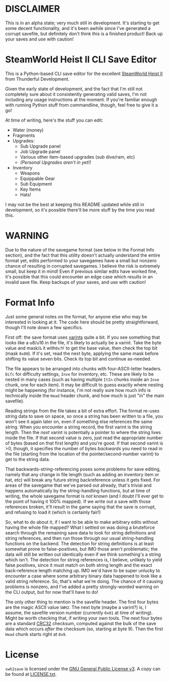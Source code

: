 DISCLAIMER
==========

This is in an alpha state; very much still in development.  It's starting to
get some decent functionality, and it's been awhile since I've generated
a corrupt savefile, but definitely don't think this is a finished product!
Back up your saves and use with caution!

SteamWorld Heist II CLI Save Editor
===================================

This is a Python-based CLI save editor for the excellent
[SteamWorld Heist II](https://store.steampowered.com/app/2396240) from
Thunderful Development.

Given the early state of development, and the fact that I'm still not
completely sure about it consistently generating valid saves, I'm not
including any usage instructions at the moment.  If you're familiar enough
with running Python stuff from commandline, though, feel free to give it
a go!

At time of writing, here's the stuff you can edit:
- Water (money)
- Fragments
- Upgrades:
  - Sub Upgrade panel
  - Job Upgrade panel
  - Various other item-based upgrades (sub dive/ram, etc)
  - *(Personal Upgrades aren't in yet!)*
- Inventory
  - Weapons
  - Equippable Gear
  - Sub Equipment
  - Key Items
  - Hats!

I may not be the best at keeping this README updated while still in
development, so it's possible there'll be more stuff by the time you read
this.

WARNING
=======

Due to the nature of the savegame format (see below in the Format Info
section), and the fact that this utility doesn't actually understand the entire
format yet, edits performed to your savegames have a small but nonzero chance
of resulting in corrupted savegames.  I believe the risk is extremely small,
but keep it in mind!  Even if previous similar edits have worked fine, it's
possible that this could encounter an edge case which results in an invalid
save file.  Keep backups of your saves, and use with caution!

Format Info
===========

Just some general notes on the format, for anyone else who may be interested
in looking at it.  The code here should be pretty straightforward, though I'll
note down a few specifics.

First off: the save format uses [varints](https://en.wikipedia.org/wiki/Variable-length_quantity)
quite a bit.  If you see something that looks like a u8/u16 in the file, it's
likely to actually be a varint.  Take the byte value and mask/`&` it with`0x7F`
to get the base value, then check the top bit (mask `0x80`).  If it's set,
read the next byte, applying the same mask before shifting its value seven bits.
Check its top bit and continue as-needed.

The file appears to be arranged into chunks with four-ASCII-letter headers.  `Difc`
for difficulty settings, `Inve` for inventory, etc.  These are likely to be
nested in many cases (such as having multiple `ItIn` chunks inside an `Inve` chunk,
one for each item).  It may be difficult to guess exactly where nesting might be
happening (for instance, I'm not really sure how much info is technically inside
the `Head` header chunk, and how much is just "in" the main savefile).

Reading strings from the file takes a bit of extra effort.  The format re-uses
string data to save on space, so once a string has been written to a file, you won't
see it again later on, even if something else references the same string.  When you
encounter a string record, the first varint is the string length.  Then the *next*
varint is potentially a pointer to where the string lives inside the file.  If
that second value is zero, just read the appropriate number of bytes (based on that
first length) and you're good.  If that second varint is >0, though, it specifies
the number of bytes *backwards* you need to read in the file (starting from the
location of the pointer/second-number varint) to get to the string data.

That backwards-string-referencing poses some problems for save editing, namely that
any change in file length (such as adding an inventory item or hat, etc) will break
any future string backreference unless it gets fixed.  For areas of the savegame that
we've parsed out already, that's trivial and happens automatically by the
string-handling functions, but at time of writing, the whole savegame format is *not*
known (and I doubt I'll ever get to the point of having it 100% mapped).  If we write
out a save with those references broken, it'll result in the game saying that the
save is corrupt, and refusing to load it (which is certainly fair!)

So, what to do about it, if I want to be able to make arbitrary edits without having
the whole file mapped?  What I settled on was doing a bruteforce search through the
remaining save data to look for string definitions and string references, and then
run those through our usual string-handling functions on the backend.  The detection
for string definitions is at least somewhat prone to false-positives, but IMO those
aren't problematic; the data will still be written out identically even if we think
something's a string which isn't.  The detection for string references is, I believe,
unlikely to yield false positives, since it must match on both string length and the
exact back-reference length matching up.  IMO we'd have to be super unlucky to encounter
a case where some arbitrary binary data happened to look like a valid string reference.
So, that's what we're doing.  The chance of it causing problems is nonzero, and I've
added a pretty strongly-worded warning on the CLI output, but for now that'll have to
do!

The only other thing to mention is the savefile header.  The first four bytes are the
magic ASCII value `SWH2`.  The next byte (maybe a varint?) is, I assume, the savefile
version number (currently `0x01` at time of writing).  Might be worth checking that, if
writing your own tools.  The next four bytes are a standard
[CRC32](https://en.wikipedia.org/wiki/Cyclic_redundancy_check) checksum, computed against
the bulk of the save data which occurs *after* the checksum (so, starting at byte 9).
Then the first `Head` chunk starts right at `0x9`.

License
=======

`swh2save` is licensed under the [GNU General Public License v3](https://www.gnu.org/licenses/gpl-3.0.en.html).
A copy can be found at [LICENSE.txt](LICENSE.txt).

